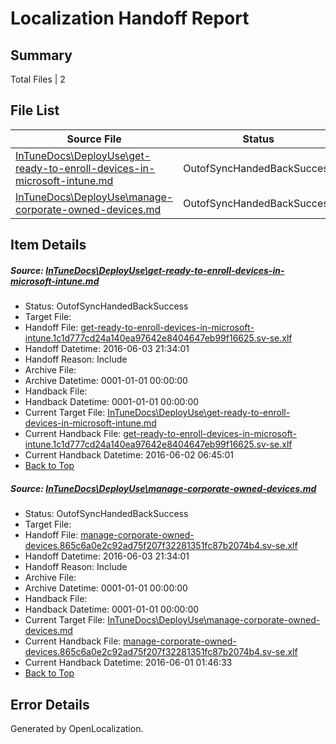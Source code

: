# <a name='report-top'></a> Localization Handoff Report

## Summary
 Total Files | 2

## File List
 Source File | Status | Details 
 ----------- | ------ | ------- 
 [InTuneDocs\DeployUse\get-ready-to-enroll-devices-in-microsoft-intune.md](https://github.com/Microsoft/IntuneDocs-pr/blob/71077d9f86a53cc66536928e4799fa4b1a51cdf0/InTuneDocs/DeployUse/get-ready-to-enroll-devices-in-microsoft-intune.md) | OutofSyncHandedBackSuccess | [Details](#86d3b7894eca70454fa82393c4d06eab5a99246f47)
 [InTuneDocs\DeployUse\manage-corporate-owned-devices.md](https://github.com/Microsoft/IntuneDocs-pr/blob/abe03bc69c2c156bce5c8683798bc27fe9e9f4e4/InTuneDocs/DeployUse/manage-corporate-owned-devices.md) | OutofSyncHandedBackSuccess | [Details](#271446485e01d7e89b6438ead4e9f484ad63703b68)

## Item Details
##### <a name='86d3b7894eca70454fa82393c4d06eab5a99246f47'></a> Source: [InTuneDocs\DeployUse\get-ready-to-enroll-devices-in-microsoft-intune.md](https://github.com/Microsoft/IntuneDocs-pr/blob/71077d9f86a53cc66536928e4799fa4b1a51cdf0/InTuneDocs/DeployUse/get-ready-to-enroll-devices-in-microsoft-intune.md)
* Status: OutofSyncHandedBackSuccess
* Target File: 
* Handoff File: [get-ready-to-enroll-devices-in-microsoft-intune.1c1d777cd24a140ea97642e8404647eb99f16625.sv-se.xlf](https://github.com/Microsoft/EM.handoff/blob/d9250661a43de485e6f6e835b04564a9479d14db/ol-handoff/Microsoft/IntuneDocs-pr.sv-se/master/get-ready-to-enroll-devices-in-microsoft-intune.1c1d777cd24a140ea97642e8404647eb99f16625.sv-se.xlf)
* Handoff Datetime: 2016-06-03 21:34:01
* Handoff Reason: Include
* Archive File: 
* Archive Datetime: 0001-01-01 00:00:00
* Handback File: 
* Handback Datetime: 0001-01-01 00:00:00
* Current Target File: [InTuneDocs\DeployUse\get-ready-to-enroll-devices-in-microsoft-intune.md](https://github.com/Microsoft/IntuneDocs-pr.sv-se/blob/532ffe6f1737b4c7f64b737ca0233d79f228fb00/InTuneDocs/DeployUse/get-ready-to-enroll-devices-in-microsoft-intune.md)
* Current Handback File: [get-ready-to-enroll-devices-in-microsoft-intune.1c1d777cd24a140ea97642e8404647eb99f16625.sv-se.xlf](https://github.com/Microsoft/EM.handback/blob/5dff4b7d1f075b0f021badd3d34829b04f4fcb36/ol-handback/Microsoft/IntuneDocs-pr.sv-se/master/get-ready-to-enroll-devices-in-microsoft-intune.1c1d777cd24a140ea97642e8404647eb99f16625.sv-se.xlf)
* Current Handback Datetime: 2016-06-02 06:45:01
* [Back to Top](#report-top)

##### <a name='271446485e01d7e89b6438ead4e9f484ad63703b68'></a> Source: [InTuneDocs\DeployUse\manage-corporate-owned-devices.md](https://github.com/Microsoft/IntuneDocs-pr/blob/abe03bc69c2c156bce5c8683798bc27fe9e9f4e4/InTuneDocs/DeployUse/manage-corporate-owned-devices.md)
* Status: OutofSyncHandedBackSuccess
* Target File: 
* Handoff File: [manage-corporate-owned-devices.865c6a0e2c92ad75f207f32281351fc87b2074b4.sv-se.xlf](https://github.com/Microsoft/EM.handoff/blob/d9250661a43de485e6f6e835b04564a9479d14db/ol-handoff/Microsoft/IntuneDocs-pr.sv-se/master/manage-corporate-owned-devices.865c6a0e2c92ad75f207f32281351fc87b2074b4.sv-se.xlf)
* Handoff Datetime: 2016-06-03 21:34:01
* Handoff Reason: Include
* Archive File: 
* Archive Datetime: 0001-01-01 00:00:00
* Handback File: 
* Handback Datetime: 0001-01-01 00:00:00
* Current Target File: [InTuneDocs\DeployUse\manage-corporate-owned-devices.md](https://github.com/Microsoft/IntuneDocs-pr.sv-se/blob/ded106009b121060219c2851848d2d50083ff8eb/InTuneDocs/DeployUse/manage-corporate-owned-devices.md)
* Current Handback File: [manage-corporate-owned-devices.865c6a0e2c92ad75f207f32281351fc87b2074b4.sv-se.xlf](https://github.com/Microsoft/EM.handback/blob/5b6b4d046b9cd514dc90af8211b8993884bb9e57/ol-handback/Microsoft/IntuneDocs-pr.sv-se/master/manage-corporate-owned-devices.865c6a0e2c92ad75f207f32281351fc87b2074b4.sv-se.xlf)
* Current Handback Datetime: 2016-06-01 01:46:33
* [Back to Top](#report-top)


## Error Details

Generated by OpenLocalization.
